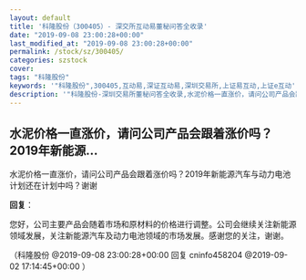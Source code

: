 ```yaml
---
layout: default
title: '科隆股份（300405）- 深交所互动易董秘问答全收录'
date: "2019-09-08 23:00:28+00:00"
last_modified_at: "2019-09-08 23:00:28+00:00"
permalink: /stock/sz/300405/
categories: szstock
cover: 
tags: "科隆股份"
keywords: '"科隆股份",300405,互动易,深证互动易,深圳交易所,上证易互动,上证e互动'
description: '"科隆股份-深圳交易所董秘问答全收录,水泥价格一直涨价，请问公司产品会跟着涨价吗？2019年新能源汽车与动力电池计划还在计划中吗？谢谢"'
---
```


## 水泥价格一直涨价，请问公司产品会跟着涨价吗？2019年新能源...

水泥价格一直涨价，请问公司产品会跟着涨价吗？2019年新能源汽车与动力电池计划还在计划中吗？谢谢

**回复**：

您好，公司主要产品会随着市场和原材料的价格进行调整。公司会继续关注新能源领域发展，关注新能源汽车及动力电池领域的市场发展。感谢您的关注，谢谢。 

（科隆股份  @2019-09-08 23:00:28+00:00 回复 cninfo458204  @2019-09-02 17:14:45+00:00 ）

